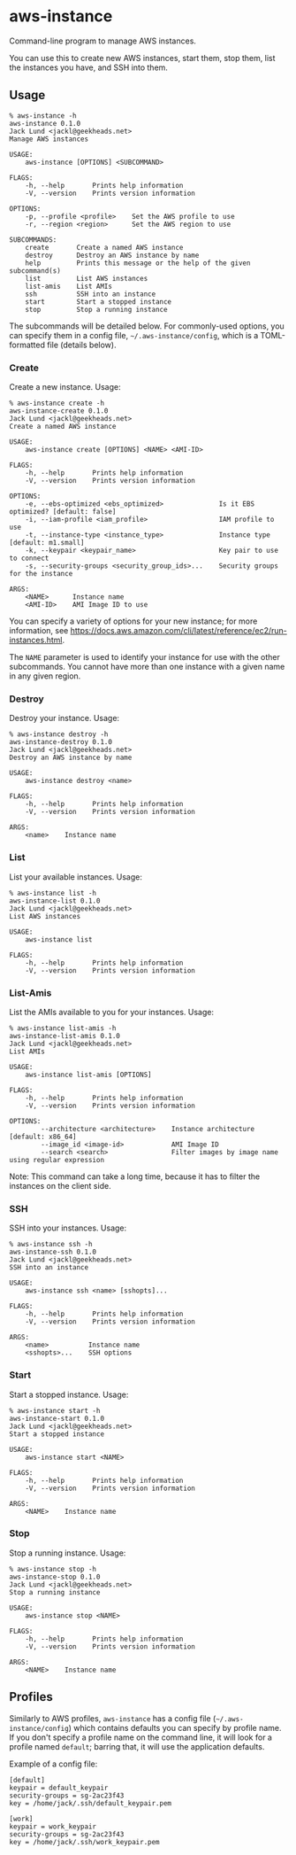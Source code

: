 # aws-instance
Command-line program to manage AWS instances.

You can use this to create new AWS instances, start them, stop them, list the instances you have, and SSH into them.

## Usage
```
% aws-instance -h
aws-instance 0.1.0
Jack Lund <jackl@geekheads.net>
Manage AWS instances

USAGE:
    aws-instance [OPTIONS] <SUBCOMMAND>

FLAGS:
    -h, --help       Prints help information
    -V, --version    Prints version information

OPTIONS:
    -p, --profile <profile>    Set the AWS profile to use
    -r, --region <region>      Set the AWS region to use

SUBCOMMANDS:
    create       Create a named AWS instance
    destroy      Destroy an AWS instance by name
    help         Prints this message or the help of the given subcommand(s)
    list         List AWS instances
    list-amis    List AMIs
    ssh          SSH into an instance
    start        Start a stopped instance
    stop         Stop a running instance
```

The subcommands will be detailed below. For commonly-used options, you can specify them in a config file,
`~/.aws-instance/config`, which is a TOML-formatted file (details below).

### Create

Create a new instance. Usage:

```
% aws-instance create -h
aws-instance-create 0.1.0
Jack Lund <jackl@geekheads.net>
Create a named AWS instance

USAGE:
    aws-instance create [OPTIONS] <NAME> <AMI-ID>

FLAGS:
    -h, --help       Prints help information
    -V, --version    Prints version information

OPTIONS:
    -e, --ebs-optimized <ebs_optimized>              Is it EBS optimized? [default: false]
    -i, --iam-profile <iam_profile>                  IAM profile to use
    -t, --instance-type <instance_type>              Instance type [default: m1.small]
    -k, --keypair <keypair_name>                     Key pair to use to connect
    -s, --security-groups <security_group_ids>...    Security groups for the instance

ARGS:
    <NAME>      Instance name
    <AMI-ID>    AMI Image ID to use
```

You can specify a variety of options for your new instance; for more information, see
https://docs.aws.amazon.com/cli/latest/reference/ec2/run-instances.html.

The `NAME` parameter is used to identify your instance for use with the other subcommands.
You cannot have more than one instance with a given name in any given region.

### Destroy

Destroy your instance. Usage:

```
% aws-instance destroy -h
aws-instance-destroy 0.1.0
Jack Lund <jackl@geekheads.net>
Destroy an AWS instance by name

USAGE:
    aws-instance destroy <name>

FLAGS:
    -h, --help       Prints help information
    -V, --version    Prints version information

ARGS:
    <name>    Instance name
```

### List

List your available instances. Usage:

```
% aws-instance list -h
aws-instance-list 0.1.0
Jack Lund <jackl@geekheads.net>
List AWS instances

USAGE:
    aws-instance list

FLAGS:
    -h, --help       Prints help information
    -V, --version    Prints version information
```

### List-Amis

List the AMIs available to you for your instances. Usage:

```
% aws-instance list-amis -h
aws-instance-list-amis 0.1.0
Jack Lund <jackl@geekheads.net>
List AMIs

USAGE:
    aws-instance list-amis [OPTIONS]

FLAGS:
    -h, --help       Prints help information
    -V, --version    Prints version information

OPTIONS:
        --architecture <architecture>    Instance architecture [default: x86_64]
        --image_id <image-id>            AMI Image ID
        --search <search>                Filter images by image name using regular expression
```

Note: This command can take a long time, because it has to filter the instances on the client side.

### SSH

SSH into your instances. Usage:

```
% aws-instance ssh -h
aws-instance-ssh 0.1.0
Jack Lund <jackl@geekheads.net>
SSH into an instance

USAGE:
    aws-instance ssh <name> [sshopts]...

FLAGS:
    -h, --help       Prints help information
    -V, --version    Prints version information

ARGS:
    <name>          Instance name
    <sshopts>...    SSH options
```

### Start

Start a stopped instance. Usage:

```
% aws-instance start -h
aws-instance-start 0.1.0
Jack Lund <jackl@geekheads.net>
Start a stopped instance

USAGE:
    aws-instance start <NAME>

FLAGS:
    -h, --help       Prints help information
    -V, --version    Prints version information

ARGS:
    <NAME>    Instance name
```

### Stop

Stop a running instance. Usage:

```
% aws-instance stop -h
aws-instance-stop 0.1.0
Jack Lund <jackl@geekheads.net>
Stop a running instance

USAGE:
    aws-instance stop <NAME>

FLAGS:
    -h, --help       Prints help information
    -V, --version    Prints version information

ARGS:
    <NAME>    Instance name
```

## Profiles

Similarly to AWS profiles, `aws-instance` has a config file (`~/.aws-instance/config`) which contains defaults you can specify
by profile name. If you don't specify a profile name on the command line, it will look for a profile named
`default`; barring that, it will use the application defaults.

Example of a config file:

```
[default]
keypair = default_keypair
security-groups = sg-2ac23f43
key = /home/jack/.ssh/default_keypair.pem

[work]
keypair = work_keypair
security-groups = sg-2ac23f43
key = /home/jack/.ssh/work_keypair.pem
```
